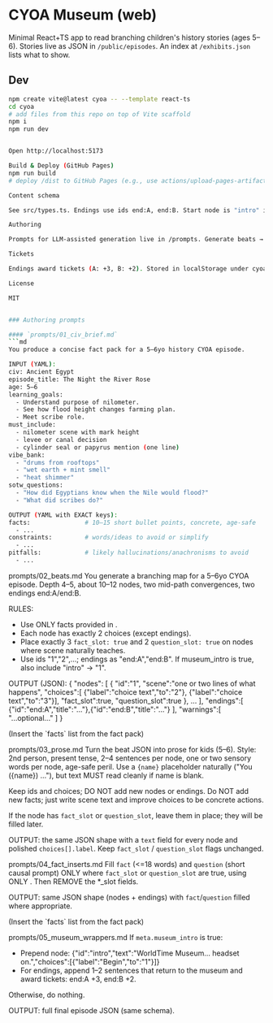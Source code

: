 # CYOA Museum (web)

Minimal React+TS app to read branching children's history stories (ages 5–6). Stories live as JSON in `/public/episodes`. An index at `/exhibits.json` lists what to show.

## Dev
```bash
npm create vite@latest cyoa -- --template react-ts
cd cyoa
# add files from this repo on top of Vite scaffold
npm i
npm run dev


Open http://localhost:5173

Build & Deploy (GitHub Pages)
npm run build
# deploy /dist to GitHub Pages (e.g., use actions/upload-pages-artifact + actions/deploy-pages)

Content schema

See src/types.ts. Endings use ids end:A, end:B. Start node is "intro" if museum_intro: true, else "1".

Authoring

Prompts for LLM-assisted generation live in /prompts. Generate beats → prose → insert facts/questions → (optionally) add museum wrappers. Keep facts age-appropriate and accurate; if unsure, write [CHECK FACT].

Tickets

Endings award tickets (A: +3, B: +2). Stored in localStorage under cyoa:tickets.

License

MIT


### Authoring prompts

#### `prompts/01_civ_brief.md`
```md
You produce a concise fact pack for a 5–6yo history CYOA episode.

INPUT (YAML):
civ: Ancient Egypt
episode_title: The Night the River Rose
age: 5–6
learning_goals:
  - Understand purpose of nilometer.
  - See how flood height changes farming plan.
  - Meet scribe role.
must_include:
  - nilometer scene with mark height
  - levee or canal decision
  - cylinder seal or papyrus mention (one line)
vibe_bank:
  - "drums from rooftops"
  - "wet earth + mint smell"
  - "heat shimmer"
sotw_questions:
  - "How did Egyptians know when the Nile would flood?"
  - "What did scribes do?"

OUTPUT (YAML with EXACT keys):
facts:               # 10–15 short bullet points, concrete, age-safe
  - ...
constraints:         # words/ideas to avoid or simplify
  - ...
pitfalls:            # likely hallucinations/anachronisms to avoid
  - ...
```

prompts/02_beats.md
You generate a branching map for a 5–6yo CYOA episode. Depth 4–5, about 10–12 nodes, two mid-path convergences, two endings end:A/end:B.

RULES:
- Use ONLY facts provided in <FACTS>.
- Each node has exactly 2 choices (except endings).
- Place exactly 3 `fact_slot: true` and 2 `question_slot: true` on nodes where scene naturally teaches.
- Use ids "1","2",...; endings as "end:A","end:B". If museum_intro is true, also include "intro" -> "1".

OUTPUT (JSON):
{
  "nodes": [
    { "id":"1", "scene":"one or two lines of what happens", "choices":[
      {"label":"choice text","to":"2"},
      {"label":"choice text","to":"3"}],
      "fact_slot":true, "question_slot":true
    },
    ...
  ],
  "endings":[ {"id":"end:A","title":"..."},{"id":"end:B","title":"..."} ],
  "warnings":[ "...optional..." ]
}

<FACTS>
(Insert the `facts` list from the fact pack)

prompts/03_prose.md
Turn the beat JSON into prose for kids (5–6). Style: 2nd person, present tense, 2–4 sentences per node, one or two sensory words per node, age-safe peril. Use a `{name}` placeholder naturally ("You ({name}) ..."), but text MUST read cleanly if name is blank.

Keep ids and choices; DO NOT add new nodes or endings. Do NOT add new facts; just write scene text and improve choices to be concrete actions.

If the node has `fact_slot` or `question_slot`, leave them in place; they will be filled later.

OUTPUT: the same JSON shape with a `text` field for every node and polished `choices[].label`. Keep `fact_slot` / `question_slot` flags unchanged.

prompts/04_fact_inserts.md
Fill `fact` (<=18 words) and `question` (short causal prompt) ONLY where `fact_slot` or `question_slot` are true, using ONLY <FACTS>. Then REMOVE the *_slot fields.

OUTPUT: same JSON shape (nodes + endings) with `fact`/`question` filled where appropriate.

<FACTS>
(Insert the `facts` list from the fact pack)

prompts/05_museum_wrappers.md
If `meta.museum_intro` is true:
- Prepend node: {"id":"intro","text":"WorldTime Museum… headset on.","choices":[{"label":"Begin","to":"1"}]}
- For endings, append 1–2 sentences that return to the museum and award tickets: end:A +3, end:B +2.

Otherwise, do nothing.

OUTPUT: full final episode JSON (same schema).

